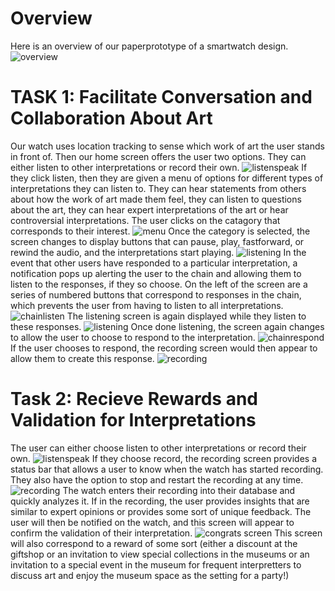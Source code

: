 # Overview
Here is an overview of our paperprototype of a smartwatch design.
![overview](/img/overviewpp.jpg)
# TASK 1: Facilitate Conversation and Collaboration About Art 
Our watch uses location tracking to sense which work of art the user stands in front of. Then our home screen offers the user two options. They can either listen to other interpretations or record their own.
![listenspeak](/img/listenspeak.jpg)
If they click listen, then they are given a menu of options for different types of interpretations they can listen to. They can hear statements from others about how the work of art made them feel, they can listen to questions about the art, they can hear expert interpretations of the art or hear controversial interpretations. The user clicks on the catagory that corresponds to their interest. 
![menu](/img/menu.JPG)
Once the category is selected, the screen changes to display buttons that can pause, play, fastforward, or rewind the audio, and the interpretations start playing.
![listening](/img/listening.jpeg)
In the event that other users have responded to a particular interpretation, a notification pops up alerting the user to the chain and allowing them to listen to the responses, if they so choose. On the left of the screen are a series of numbered buttons that correspond to responses in the chain, which prevents the user from having to listen to all interpretations.
![chainlisten](/img/chainlisten.JPG)
The listening screen is again displayed while they listen to these responses. 
![listening](/img/listening.jpeg)
Once done listening, the screen again changes to allow the user to choose to respond to the interpretation.
![chainrespond](/img/chainrespond.JPG)
If the user chooses to respond, the recording screen would then appear to allow them to create this response.
![recording](/img/recording.JPG)
# Task 2: Recieve Rewards and Validation for Interpretations 
The user can either choose listen to other interpretations or record their own.
![listenspeak](/img/listenspeak.jpg)
If they choose record, the recording screen provides a status bar that allows a user to know when the watch has started recording. They also have the option to stop and restart the recording at any time.
![recording](/img/recording.JPG)
The watch enters their recording into their database and quickly analyzes it. If in the recording, the user provides insights that are similar to expert opinions or provides some sort of unique feedback. The user will then be notified on the watch, and this screen will appear to confirm the validation of their interpretation.
![congrats screen](/img/congrats.jpg)
This screen will also correspond to a reward of some sort (either a discount at the giftshop or an invitation to view special collections in the museums or an invitation to a special event in the museum for frequent interpretters to discuss art and enjoy the museum space as the setting for a party!)
